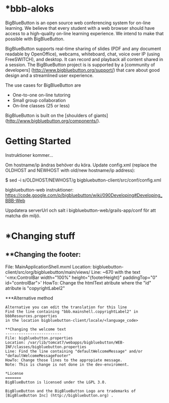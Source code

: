 *bbb-aloks
=============
BigBlueButton is an open source web conferencing system for on-line learning.  We believe that every student with a web browser should have access to a high-quality on-line learning experience.  We intend to make that possible with BigBlueButton. 

BigBlueButton supports real-time sharing of slides (PDF and any document readable by OpenOffice), webcams, whiteboard, chat, voice over IP (using FreeSWITCH), and desktop. It can record and playback all content shared in a session.  The BigBlueButton project is is supported by a [community of developers] (http://www.bigbluebutton.org/support/) that care about good design and a streamlined user experience. 

The use cases for BigBlueButton are
  * One-to-one on-line tutoring
  * Small group collaboration 
  * On-line classes (25 or less)

BigBlueButton is built on the [shoulders of giants] (http://www.bigbluebutton.org/components/).

Getting Started
===============
Instruktioner kommer...

Om hostname/ip ändras behöver du köra. Update config.xml (replace the OLDHOST and NEWHOST with old/new hostname/ip address):

$ sed -i s/OLDHOST/NEWHOST/g bigbluebutton-client/src/conf/config.xml

bigbluebutton-web instruktioner: https://code.google.com/p/bigbluebutton/wiki/090Developing#Developing_BBB-Web

Uppdatera serverUrl och salt i bigbluebutton-web/grails-app/conf för att matcha din miljö.

*Changing stuff
==============

**Changing the footer:
--------------------
File: MainApplicationShell.mxml
Location: bigbluebutton-client/src/org/bigbluebutton/main/views/
Line: ~670 with the text '<mx:ControlBar width="100%" height="{footerHeight}" paddingTop="0" id="controlBar">'
HowTo: Change the htmlText atribute where the "id" atribute is "copyrightLabel2"

***Alternative method
~~~~~~~~~~~~~~~~~~~~~
Alternative you can edit the translation for this line
Find the line containing "bbb.mainshell.copyrightLabel2" in bbbResources.properties
in the location bigbluebutton-client/locale/<language_code>

**Changing the welcome text
-------------------------
File: bigbluebutton.properties
Location: /var/lib/tomcat7/webapps/bigbluebutton/WEB-INF/classes/bigbluebutton.properties
Line: Find the line containing "defaultWelcomeMessage" and/or "defaultWelcomeMessageFooter"
HowTo: Change those lines to the appropiate message.
Note: This is change is not done in the dev-enviroment.

*License
=======
BigBlueButton is licensed under the LGPL 3.0.

BigBlueButton and the BigBlueButton Logo are trademarks of [BigBlueButton Inc] (http://bigbluebutton.org) .
